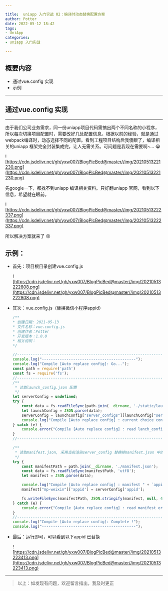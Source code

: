 ```yaml
---

title:  uniapp 入门实战 02：编译时动态替换配置方案
author: Potter
date: 2022-05-12 18:42
tags: 
- UniApp
categories: 
- uniapp 入门实战

---
```


## 概要内容

- 通过vue.config 实现
- 示例

---

## 通过vue.config 实现

---

由于我们公司业务需求，同一份uniapp项目代码需搞出两个不同名称的小程序，所以每次切换项目配置时，需要改好几处配置信息。根据以前的经验，就是通过webpack编译时，动态选择不同的配置。看到工程项目结构后我傻眼了，编译相关的uniapp 框架完全封装集成完，让人无需关系。可问题是我现在需要啊~...  😭

<!--more-->

![https://cdn.jsdelivr.net/gh/yxw007/BlogPicBed@master//img/20210513221230.png](https://cdn.jsdelivr.net/gh/yxw007/BlogPicBed@master//img/20210513221230.png)

先google一下，都找不到uniapp 编译相关资料。只好翻uniapp 官网，看到以下信息，希望就在眼前。

![https://cdn.jsdelivr.net/gh/yxw007/BlogPicBed@master//img/20210513222337.png](https://cdn.jsdelivr.net/gh/yxw007/BlogPicBed@master//img/20210513222337.png)

所以解决方案就来了  😜

## 示例：

- 首先：项目根目录创建vue.config.js

    ![https://cdn.jsdelivr.net/gh/yxw007/BlogPicBed@master//img/20210513222808.png](https://cdn.jsdelivr.net/gh/yxw007/BlogPicBed@master//img/20210513222808.png)

- 其次：vue.config.js（替换微信小程序appid）

    ```jsx
    /**
    * 创建日期: 2021-05-13
    * 文件名称：vue.config.js
    * 创建作者：Potter
    * 开发版本：1.0.0
    * 相关说明：
    */

    //-------------------------------------------------------------------------
    console.log("------------------------------------------");
    console.log("Compile [Auto replace config]: Go...");
    const path = require('path')
    const fs = require('fs');
    //-------------------------------------------------------------------------
    /**
     * 读取launch_config.json 配置
     */
    let serverConfig = undefined;
    try {
    	const data = fs.readFileSync(path.join(__dirname, './static/launch_config.json'), 'utf8');
    	let launchConfig = JSON.parse(data);
    	serverConfig = launchConfig["server_configs"][launchConfig["server"]];
    	console.log("Compile [Auto replace config] : current choice configInfo=" + JSON.stringify(serverConfig));
    } catch (e) {
    	console.error("Compile [Auto replace config] : read lanch_config error ! e=" + e);
    }
    //-------------------------------------------------------------------------

    /**
     * 读取manifest.json, 采用当前渲染server_config 替换掉manifest.json 中的对应字段
     */
    try {
    	const manifestPath = path.join(__dirname, './manifest.json');
    	const data = fs.readFileSync(manifestPath, 'utf8');
    	let manifest = JSON.parse(data);

    	console.log("Compile [Auto replace config] : manifest " + `appid[${manifest["mp-weixin"]['appid']}->${serverConfig['appid']}]`);
    	manifest["mp-weixin"]['appid'] = serverConfig['appid'];

    	fs.writeFileSync(manifestPath, JSON.stringify(manifest, null, 4));
    } catch (e) {
    	console.error("Compile [Auto replace config] : read manifest error ! e=" + e);
    }
    //-------------------------------------------------------------------------
    console.log("Compile [Auto replace config]: Complete !");
    console.log("------------------------------------------");
    ```

- 最后：运行即可，可以看到以下appid 已替换

    ![https://cdn.jsdelivr.net/gh/yxw007/BlogPicBed@master//img/20210513223413.png](https://cdn.jsdelivr.net/gh/yxw007/BlogPicBed@master//img/20210513223413.png)

---

> 以上：如发现有问题，欢迎留言指出，我及时更正